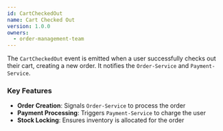 ```yaml
---
id: CartCheckedOut
name: Cart Checked Out
version: 1.0.0
owners:
  - order-management-team
---
```


The `CartCheckedOut` event is emitted when a user successfully checks out their cart, creating a new order. It notifies the `Order-Service` and `Payment-Service`.

<NodeGraph />

### Key Features

- **Order Creation**: Signals `Order-Service` to process the order  
- **Payment Processing**: Triggers `Payment-Service` to charge the user  
- **Stock Locking**: Ensures inventory is allocated for the order  

